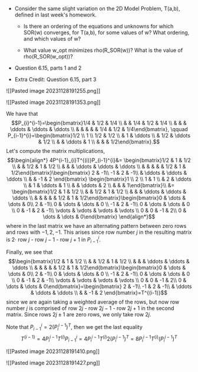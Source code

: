 - Consider the same slight variation on the 2D Model Problem, T(a,b), defined in last week's homework.
    
    - Is there an ordering of the equations and unknowns for which SOR(w) converges, for T(a,b), for some values of w? What ordering, and which values of w?




    - What value w_opt minimizes rho(R_SOR(w))? What is the value of rho(R_SOR(w_opt))?
    
- Question 6.15, parts 1 and 2
- Extra Credit: Question 6.15, part 3

![[Pasted image 20231128191255.png]]

![[Pasted image 20231128191353.png]]

We have that
$$P_{i}^{i-1}=\begin{bmatrix}1/4 & 1/2 & 1/4 \\   &     & 1/4 & 1/2  & 1/4 \\  &   & & \ddots  & \ddots  & \ddots  \\  &    &   &   & & 1/4 & 1/2 & 1/4\end{bmatrix}, \qquad P_{i-1}^{i}=\begin{bmatrix}1/2 \\ 1 \\ 1/2  & 1/2 \\  & 1 & \ddots  \\  & 1/2 & \ddots  & 1/2 \\  &   & \ddots  & 1 \\  &   &   &  1/2\end{bmatrix}.$$
Let's compute the matrix multiplications,
$$\begin{align*}
4P^{i-1}_{i}T^{(i)}P_{i-1}^{i}&= \begin{bmatrix}1/2 & 1 & 1/2 \\   &     & 1/2 & 1  & 1/2 \\  &   & & \ddots  & \ddots  & \ddots  \\  &    &   &   & & 1/2 & 1 & 1/2\end{bmatrix}\begin{bmatrix} 2 & -1\\
-1 & 2 & -1\\
 & \ddots  & \ddots  & \ddots \\
 &   &   -1 & 2 \end{bmatrix} \begin{bmatrix}1 \\ 2 \\ 1  & 1 \\  & 2 & \ddots  \\  & 1 & \ddots  & 1 \\  &   & \ddots  & 2 \\  &   &   &  1\end{bmatrix}\\
&= \begin{bmatrix}1/2 & 1 & 1/2 \\   &     & 1/2 & 1  & 1/2 \\  &   & & \ddots  & \ddots  & \ddots  \\  &    &   &   & & 1/2 & 1 & 1/2\end{bmatrix}\begin{bmatrix}0 & \dots  & \dots  & 0\\
2 & -1\\
0 & \dots & \dots  & 0 \\
-1 & 2 & -1\\
0 & \dots & \dots  & 0 \\
0 & -1 & 2 & -1\\
\vdots  & \vdots  & \vdots  & \vdots \\
0 & 0 & -1 & 2\\
0 & \dots  & \dots  & 0\end{bmatrix}
\end{align*}$$
where in the last matrix we have an alternating pattern between zero rows and rows with $-1,2,-1$. This arises since row number $j$ in the resulting matrix is $2 \cdot$ row $j$ - row $j-1$ - row $j+1$ in $P_{i-1}^{i}$.

Finally, we see that 
$$\begin{bmatrix}1/2 & 1 & 1/2 \\   &     & 1/2 & 1  & 1/2 \\  &   & & \ddots  & \ddots  & \ddots  \\  &    &   &   & & 1/2 & 1 & 1/2\end{bmatrix}\begin{bmatrix}0 & \dots  & \dots  & 0\\
2 & -1\\
0 & \dots & \dots  & 0 \\
-1 & 2 & -1\\
0 & \dots & \dots  & 0 \\
0 & -1 & 2 & -1\\
\vdots  & \vdots  & \vdots  & \vdots \\
0 & 0 & -1 & 2\\
0 & \dots  & \dots  & 0\end{bmatrix}=\begin{bmatrix} 2 & -1\\
-1 & 2 & -1\\
 & \ddots  & \ddots  & \ddots \\
 &   &   -1 & 2 \end{bmatrix}=T^{(i-1)}$$
 since we are again taking a weighted average of the rows, but now row number $j$ is comprised of row $2j$ - row $2j-1$ - row $2j+1$ in the second matrix. Since rows $2j\pm1$ are zero rows, we only take row $2j$.

Note that $P_{i-1}^{i}=2(P_{i}^{i-1})^{T}$, then we get the last equality
$$T^{(i-1)}=4P^{i-1}_{i}T^{(i)}P_{i-1}^{i}=4P^{i-1}_{i}T^{(i)}2(P_{i}^{i-1})^{T}=8P^{i-1}_{i}T^{(i)}(P_{i}^{i-1})^{T}$$

![[Pasted image 20231128191410.png]]

![[Pasted image 20231128191427.png]]
